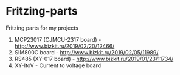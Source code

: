 # Fritzing-parts
Fritzing parts for my projects

1. MCP23017 (CJMCU-2317 board)  - http://www.bizkit.ru/2019/02/20/12466/ 
2. SIM800C board                - http://www.bizkit.ru/2019/02/05/11989/
3. RS485 (XY-017 board)         - http://www.bizkit.ru/2019/01/23/11734/
4. XY-ItoV                      - Current to voltage board

